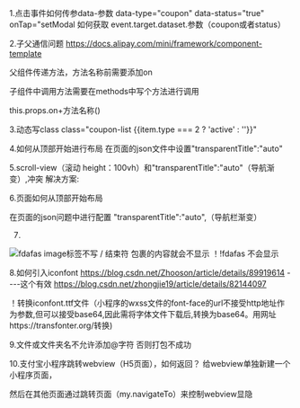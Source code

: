 1.点击事件如何传参data-参数
data-type="coupon" data-status="true" onTap="setModal
如何获取
event.target.dataset.参数（coupon或者status）

2.子父通信问题 https://docs.alipay.com/mini/framework/component-template

父组件传递方法，方法名称前需要添加on

子组件中调用方法需要在methods中写个方法进行调用

this.props.on+方法名称()


3.动态写class
class="coupon-list {{item.type === 2 ? 'active' : ''}}"

<!-- 4.页面不滚动，弹框内容滚动
https://www.cnblogs.com/wangzhenyu666/p/8985382.html -->

4.如何从顶部开始进行布局
在页面的json文件中设置"transparentTitle":"auto"

5.scroll-view（滚动 height：100vh）和"transparentTitle":"auto"（导航渐变）,冲突
解决方案:

6.页面如何从顶部开始布局

在页面的json问题中进行配置
"transparentTitle":"auto",（导航栏渐变）

7.
<text><image src="{{}}">fdafas </text>
image标签不写 / 结束符   包裹的内容就会不显示
！!fdafas 不会显示  

8.如何引入iconfont
https://blog.csdn.net/Zhooson/article/details/89919614  ----这个有效
https://blog.csdn.net/zhongjie19/article/details/82144097

！转换iconfont.ttf文件（小程序的wxss文件的font-face的url不接受http地址作为参数,但可以接受base64,因此需将字体文件下载后,转换为base64。用网址https://transfonter.org/转换)

9.文件或文件夹名不允许添加@字符  否则打包不成功


10.支付宝小程序跳转webview（H5页面），如何返回？
给webview单独新建一个小程序页面，
 
<view class="m-webview-chat">
<web-view src="https://chat3.365webcall.com/chat/chatwin3.aspx?settings=mw7mXbXN0m6600w0z3Am66wI00z3Am6mwXwmz3AX6mmm6" />
</view>
然后在其他页面通过跳转页面（my.navigateTo）来控制webview显隐